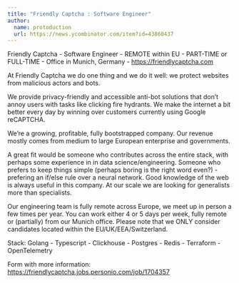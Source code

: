 ```yaml
---
title: "Friendly Captcha : Software Engineer"
author:
  name: protoduction
  url: https://news.ycombinator.com/item?id=43860437
---
```

Friendly Captcha - Software Engineer - REMOTE within EU - PART-TIME or FULL-TIME - Office in Munich, Germany - <a href="https:&#x2F;&#x2F;friendlycaptcha.com" rel="nofollow">https:&#x2F;&#x2F;friendlycaptcha.com</a>

At Friendly Captcha we do one thing and we do it well: we protect websites from malicious actors and bots.

We provide privacy-friendly and accessible anti-bot solutions that don’t annoy users with tasks like clicking fire hydrants. We make the internet a bit better every day by winning over customers currently using Google reCAPTCHA.

We’re a growing, profitable, fully bootstrapped company. Our revenue mostly comes from medium to large European enterprise and governments.

A great fit would be someone who contributes across the entire stack, with perhaps some experience in in data science&#x2F;engineering. Someone who prefers to keep things simple (perhaps boring is the right word even?) - prefering an if&#x2F;else rule over a neural network. Good knowledge of the web is always useful in this company. At our scale we are looking for generalists more than specialists.

Our engineering team is fully remote across Europe, we meet up in person a few times per year. You can work either 4 or 5 days per week, fully remote or (partially) from our Munich office. Please note that we ONLY consider candidates located within the EU&#x2F;UK&#x2F;EEA&#x2F;Switzerland.

Stack: Golang - Typescript - Clickhouse - Postgres - Redis - Terraform - OpenTelemetry

Form with more information: <a href="https:&#x2F;&#x2F;friendlycaptcha.jobs.personio.com&#x2F;job&#x2F;1704357" rel="nofollow">https:&#x2F;&#x2F;friendlycaptcha.jobs.personio.com&#x2F;job&#x2F;1704357</a>
<JobApplication />
